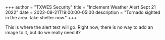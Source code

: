 +++
author = "TXWES Security"
title = "Inclement Weather Alert Sept 21 2022"
date = 2022-09-21T19:00:00-05:00
description = "Tornado sighted in the area. take shelter now."
+++

This is where the alert text will go. Right now, there is no way to add an image to it, but do we really need it?
